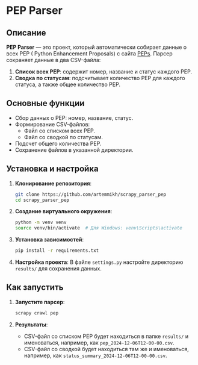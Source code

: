 # PEP Parser

## Описание

**PEP Parser** — это проект, который автоматически собирает данные о всех PEP (
Python Enhancement Proposals) с сайта [PEPs](https://peps.python.org/). Парсер
сохраняет данные в два CSV-файла:

1. **Список всех PEP**: содержит номер, название и статус каждого PEP.
2. **Сводка по статусам**: подсчитывает количество PEP для каждого статуса, а
   также общее количество PEP.

## Основные функции

- Сбор данных о PEP: номер, название, статус.
- Формирование CSV-файлов:
    - Файл со списком всех PEP.
    - Файл со сводкой по статусам.
- Подсчет общего количества PEP.
- Сохранение файлов в указанной директории.

## Установка и настройка

1. **Клонирование репозитория**:
   ```bash
   git clone https://github.com/artemmikh/scrapy_parser_pep
   cd scrapy_parser_pep
   ```

2. **Создание виртуального окружения**:
   ```bash
   python -m venv venv
   source venv/bin/activate  # Для Windows: venv\Scripts\activate
   ```

3. **Установка зависимостей**:
   ```bash
   pip install -r requirements.txt
   ```

4. **Настройка проекта**:
   В файле `settings.py` настройте директорию `results/` для сохранения данных.

## Как запустить

1. **Запустите парсер**:
   ```bash
   scrapy crawl pep
   ```

2. **Результаты**:
    - CSV-файл со списком PEP будет находиться в папке `results/` и
      именоваться, например, как `pep_2024-12-06T12-00-00.csv`.
    - CSV-файл со сводкой будет находиться там же и именоваться, например, как
      `status_summary_2024-12-06T12-00-00.csv`.

